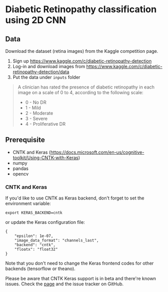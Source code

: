 
# Diabetic Retinopathy classification using 2D CNN

## Data

Download the dataset (retina images) from the Kaggle competition page.

1. Sign up https://www.kaggle.com/c/diabetic-retinopathy-detection
2. Log-in and download images from https://www.kaggle.com/c/diabetic-retinopathy-detection/data
3. Put the data under `inputs` folder

> A clinician has rated the presence of diabetic retinopathy in each image on a scale of 0 to 4, according to the following scale:
>- 0 - No DR
>- 1 - Mild
>- 2 - Moderate
>- 3 - Severe
>- 4 - Proliferative DR

## Prerequisite

- CNTK and Keras (https://docs.microsoft.com/en-us/cognitive-toolkit/Using-CNTK-with-Keras)
- numpy
- pandas
- opencv

### CNTK and Keras
If you'd like to use CNTK as Keras backend, don't forget to set the environment variable:

    export KERAS_BACKEND=cntk
    
or update the Keras configuration file:

    {
        "epsilon": 1e-07, 
        "image_data_format": "channels_last", 
        "backend": "cntk", 
        "floatx": "float32" 
    }

Note that you don't need to change the Keras frontend codes for other backends (tensorflow or theano).

Please be aware that CNTK Keras support is in beta and there're known issues. Check the [page](https://docs.microsoft.com/en-us/cognitive-toolkit/Using-CNTK-with-Keras) and the issue tracker on GitHub.
